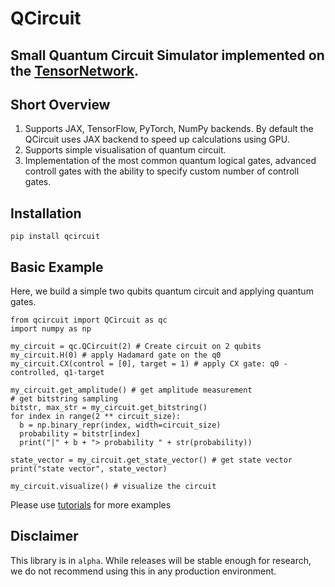 # QCircuit

Small Quantum Circuit Simulator implemented on the [TensorNetwork][1]. 
--------------------------------------------------------------

## Short Overview

1. Supports JAX, TensorFlow, PyTorch, NumPy backends. By default the QCircuit uses JAX backend
to speed up calculations using GPU.
2. Supports simple visualisation of quantum circuit.
3. Implementation of the most common quantum logical gates, advanced controll gates with the ability to specify custom number of controll gates.

## Installation

``` pip install qcircuit ```

## Basic Example

Here, we build a simple two qubits quantum circuit and applying quantum gates.

```
from qcircuit import QCircuit as qc
import numpy as np

my_circuit = qc.QCircuit(2) # Create circuit on 2 qubits
my_circuit.H(0) # apply Hadamard gate on the q0
my_circuit.CX(control = [0], target = 1) # apply CX gate: q0 - controlled, q1-target

my_circuit.get_amplitude() # get amplitude measurement 
# get bitstring sampling
bitstr, max_str = my_circuit.get_bitstring()
for index in range(2 ** circuit_size):
  b = np.binary_repr(index, width=circuit_size)
  probability = bitstr[index]
  print("|" + b + "> probability " + str(probability))
  
state_vector = my_circuit.get_state_vector() # get state vector
print("state vector", state_vector)

my_circuit.visualize() # visualize the circuit
```

Please use [tutorials][2] for more examples

## Disclaimer

This library is in `alpha`. While releases will be stable enough for research, we do not recommend using this in any production environment.

[1]: https://github.com/google/TensorNetwork
[2]: https://github.com/olgOk/QCircuit/tree/master/tutorials
